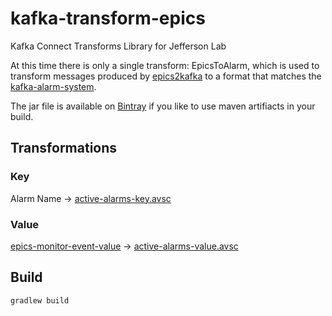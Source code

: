 # kafka-transform-epics
Kafka Connect Transforms Library for Jefferson Lab

At this time there is only a single transform: EpicsToAlarm, which is used to transform messages produced by [epics2kafka](https://github.com/JeffersonLab/epics2kafka) to a format that matches the [kafka-alarm-system](https://github.com/JeffersonLab/kafka-alarm-system).

The jar file is available on [Bintray](https://dl.bintray.com/slominskir/maven/org/jlab/kafka/connect/transform/jtransforms/) if you like to use maven artifiacts in your build.

## Transformations

### Key
Alarm Name -> [active-alarms-key.avsc](https://github.com/JeffersonLab/kafka-alarm-system/blob/master/schemas/active-alarms-key.avsc)

### Value
[epics-monitor-event-value](https://github.com/JeffersonLab/epics2kafka/blob/master/src/main/java/org/jlab/kafka/connect/CASourceTask.java#L42-L52) -> [active-alarms-value.avsc](https://github.com/JeffersonLab/kafka-alarm-system/blob/master/schemas/active-alarms-value.avsc)

## Build
```
gradlew build
```
